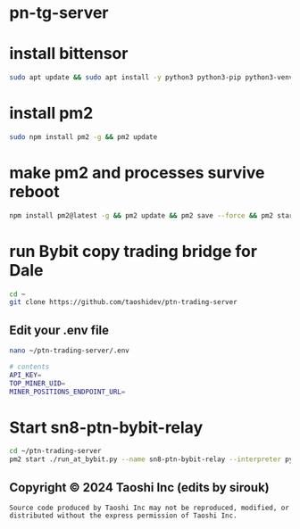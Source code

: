# pn-tg-server


# install bittensor 
```bash
sudo apt update && sudo apt install -y python3 python3-pip python3-venv nvtop gcc jq npm
```

# install pm2
```bash
sudo npm install pm2 -g && pm2 update
```

# make pm2 and processes survive reboot
```bash
npm install pm2@latest -g && pm2 update && pm2 save --force && pm2 startup && pm2 save
```

# run Bybit copy trading bridge for Dale
```bash
cd ~
git clone https://github.com/taoshidev/ptn-trading-server
```

## Edit your .env file
```bash
nano ~/ptn-trading-server/.env

# contents
API_KEY=
TOP_MINER_UID=
MINER_POSITIONS_ENDPOINT_URL=
```

# Start sn8-ptn-bybit-relay
```bash
cd ~/ptn-trading-server
pm2 start ./run_at_bybit.py --name sn8-ptn-bybit-relay --interpreter python3 && pm2 save
```

## Copyright © 2024 Taoshi Inc (edits by sirouk)

```
Source code produced by Taoshi Inc may not be reproduced, modified, or 
distributed without the express permission of Taoshi Inc.
